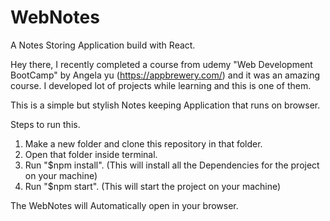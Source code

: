 # WebNotes
A Notes Storing Application build with React.

Hey there, I recently completed a course from udemy "Web Development BootCamp" by Angela yu (https://appbrewery.com/)
and it was an amazing course.
I developed lot of projects while learning and this is one of them.

This is a simple but stylish Notes keeping Application that runs on browser.

Steps to run this.
1. Make a new folder and clone this repository in that folder.
2. Open that folder inside terminal.
3. Run "$npm install". (This will install all the Dependencies for the project on your machine)
4. Run "$npm start". (This will start the project on your machine)

The WebNotes will Automatically open in your browser.

